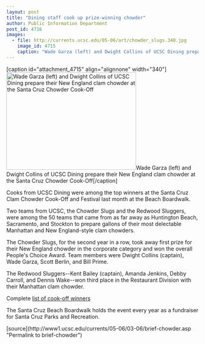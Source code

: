 ```yaml
---
layout: post
title: "Dining staff cook up prize-winning chowder"
author: Public Information Department
post_id: 4716
images:
  - file: http://currents.ucsc.edu/05-06/art/chowder_slugs.340.jpg
    image_id: 4715
    caption: "Wade Garza (left) and Dwight Collins of UCSC Dining prepare their New England clam chowder at the Santa Cruz Chowder Cook-Off"
---
```


[caption id="attachment_4715" align="alignnone" width="340"]<a href="http://localhost/mysite/wp-content/uploads/2006/03/chowder_slugs.340.jpg"><img class="size-full wp-image-4715" src="http://localhost/mysite/wp-content/uploads/2006/03/chowder_slugs.340.jpg" alt="Wade Garza (left) and Dwight Collins of UCSC Dining prepare their New England clam chowder at the Santa Cruz Chowder Cook-Off" width="340" height="255" /></a>Wade Garza (left) and Dwight Collins of UCSC Dining prepare their New England clam chowder at the Santa Cruz Chowder Cook-Off[/caption]
<a name="content" id="content"></a><br>
<p>
  Cooks from UCSC Dining were among the top winners at the Santa Cruz Clam Chowder Cook-Off and Festival last month at the Beach Boardwalk.
</p>
<p>
  Two teams from UCSC, the Chowder Slugs and the Redwood Sluggers, were among the 50 teams that came from as far away as Huntington Beach, Sacramento, and Stockton to prepare gallons of their most delectable Manhattan and New England-style clam chowders.
</p>
<p>
  The Chowder Slugs, for the second year in a row, took away first prize for their New England chowder in the corporate category and won the overall People's Choice Award. Team members were Dwight Collins (captain), Wade Garza, Scott Berlin, and Bill Prime.
</p>
<p>
  The Redwood Sluggers--Kent Bailey (captain), Amanda Jenkins, Debby Carroll, and Dennis Wake--won third place in the Restaurant Division with their Manhattan clam chowder.
</p>
<p>
  Complete <a href="http://www.beachboardwalk.com/01_concerts.html">list of cook-off winners</a>
</p>
<p>
  The Santa Cruz Beach Boardwalk holds the event every year as a fundraiser for Santa Cruz Parks and Recreation.
</p>
[source](http://www1.ucsc.edu/currents/05-06/03-06/brief-chowder.asp "Permalink to brief-chowder")
